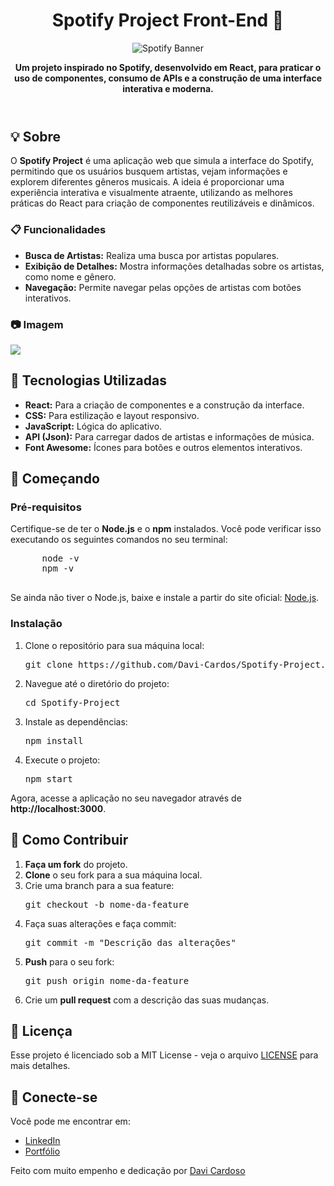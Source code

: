 <!DOCTYPE html>
<html lang="pt-br">
<head>
  <meta charset="UTF-8">
  <meta name="viewport" content="width=device-width, initial-scale=1.0">
</head>
<body>
  <header>
    <h1>Spotify Project Front-End 🎵 </h1>
    <img src="https://cdn.iconscout.com/icon/free/png-256/free-spotify-icon-download-in-svg-png-gif-file-formats--logo-brand-world-logos-vol-1-pack-icons-282239.png" alt="Spotify Banner">
    <p><strong>Um projeto inspirado no Spotify, desenvolvido em React, para praticar o uso de componentes, consumo de APIs e a construção de uma interface interativa e moderna.</strong></p>
  </header>
  
  <section>
    <h2>💡 Sobre</h2>
    <p>O <strong>Spotify Project</strong> é uma aplicação web que simula a interface do Spotify, permitindo que os usuários busquem artistas, vejam informações e explorem diferentes gêneros musicais. A ideia é proporcionar uma experiência interativa e visualmente atraente, utilizando as melhores práticas do React para criação de componentes reutilizáveis e dinâmicos.</p>
    <h3>📋 Funcionalidades</h3>
    <ul>
      <li><strong>Busca de Artistas:</strong> Realiza uma busca por artistas populares.</li>
      <li><strong>Exibição de Detalhes:</strong> Mostra informações detalhadas sobre os artistas, como nome e gênero.</li>
      <li><strong>Navegação:</strong> Permite navegar pelas opções de artistas com botões interativos.</li>
    </ul>
  </section>
  <section>
    <h3>📷 Imagem</h2>
    <img src="https://github.com/user-attachments/assets/57f07f01-39ec-4c4f-b7f4-e3ae2467cc3c">


  </section>

  <section>
    <h2>🔧 Tecnologias Utilizadas</h2>
    <ul>
      <li><strong>React:</strong> Para a criação de componentes e a construção da interface.</li>
      <li><strong>CSS:</strong> Para estilização e layout responsivo.</li>
      <li><strong>JavaScript:</strong> Lógica do aplicativo.</li>
      <li><strong>API (Json):</strong> Para carregar dados de artistas e informações de música.</li>
      <li><strong>Font Awesome:</strong> Ícones para botões e outros elementos interativos.</li>
    </ul>
  </section>

  <section>
    <h2>🚀 Começando</h2>
    <h3>Pré-requisitos</h3>
    <p>Certifique-se de ter o <strong>Node.js</strong> e o <strong>npm</strong> instalados. Você pode verificar isso executando os seguintes comandos no seu terminal:</p>
    <pre>
      node -v
      npm -v
    </pre>
    <p>Se ainda não tiver o Node.js, baixe e instale a partir do site oficial: <a href="https://nodejs.org/" target="_blank">Node.js</a>.</p>
    <h3>Instalação</h3>
    <ol>
      <li>Clone o repositório para sua máquina local:
        <pre>git clone https://github.com/Davi-Cardos/Spotify-Project.git</pre>
      </li>
      <li>Navegue até o diretório do projeto:
        <pre>cd Spotify-Project</pre>
      </li>
      <li>Instale as dependências:
        <pre>npm install</pre>
      </li>
      <li>Execute o projeto:
        <pre>npm start</pre>
      </li>
    </ol>
    <p>Agora, acesse a aplicação no seu navegador através de <strong>http://localhost:3000</strong>.</p>
  </section>

  <section>
    <h2>🎨 Como Contribuir</h2>
    <ol>
      <li><strong>Faça um fork</strong> do projeto.</li>
      <li><strong>Clone</strong> o seu fork para a sua máquina local.</li>
      <li>Crie uma branch para a sua feature:
        <pre>git checkout -b nome-da-feature</pre>
      </li>
      <li>Faça suas alterações e faça commit:
        <pre>git commit -m "Descrição das alterações"</pre>
      </li>
      <li><strong>Push</strong> para o seu fork:
        <pre>git push origin nome-da-feature</pre>
      </li>
      <li>Crie um <strong>pull request</strong> com a descrição das suas mudanças.</li>
    </ol>
  </section>

  <section>
    <h2>📝 Licença</h2>
    <p>Esse projeto é licenciado sob a MIT License - veja o arquivo <a href="LICENSE">LICENSE</a> para mais detalhes.</p>
  </section>

  <section>
    <h2>📱 Conecte-se</h2>
    <p>Você pode me encontrar em:</p>
    <ul>
      <li><a href="https://www.linkedin.com/in/davi-cardoso-874417331/" target="_blank">LinkedIn</a></li>
      <li><a href="https://github.com/Davi-Cardos" target="_blank">Portfólio</a></li>
    </ul>
  </section>

  <footer>
    <p>Feito com muito empenho e dedicação por <a href="https://github.com/Davi-Cardos" target="_blank">Davi Cardoso</a></p>
  </footer>
</body>
</html>
